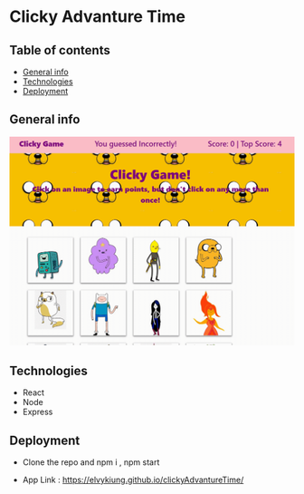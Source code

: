 # Clicky Advanture Time

## Table of contents

- [General info](#general-info)
- [Technologies](#Technologies)
- [Deployment](#Deployment)

## General info

![Image](./front.gif)

## Technologies

- React
- Node
- Express

## Deployment

- Clone the repo and npm i , npm start

- App Link : https://elvykiung.github.io/clickyAdvantureTime/
